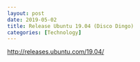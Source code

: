 ```yaml
---
layout: post
date: 2019-05-02
title: Release Ubuntu 19.04 (Disco Dingo)
categories: [Technology]
---
```


http://releases.ubuntu.com/19.04/

